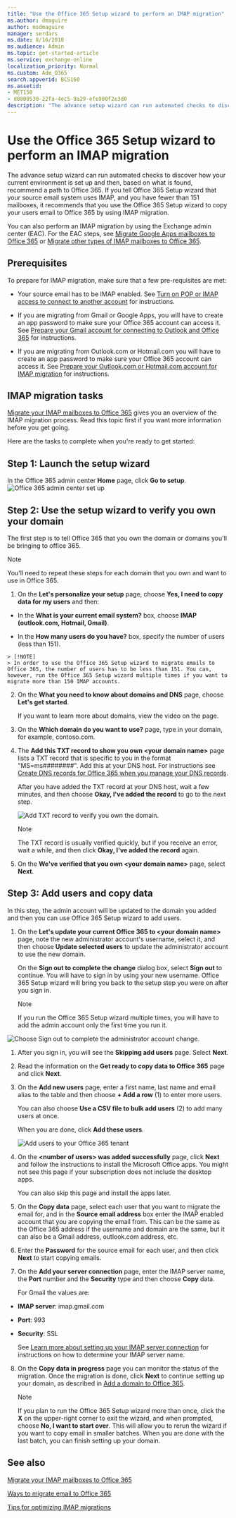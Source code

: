 ```yaml
---
title: "Use the Office 365 Setup wizard to perform an IMAP migration"
ms.author: dmaguire
author: msdmaguire
manager: serdars
ms.date: 8/16/2018
ms.audience: Admin
ms.topic: get-started-article
ms.service: exchange-online
localization_priority: Normal
ms.custom: Adm_O365
search.appverid: BCS160
ms.assetid: 
- MET150
- d0800530-22fa-4ec5-9a29-efe900f2e3d0
description: "The advance setup wizard can run automated checks to discover how your current environment is set up and then, based on what is found, recommend a path to Office 365. If you tell Office 365 Setup wizard that your source email system uses IMAP, and you have fewer than 151 mailboxes, it recommends that you use the Office 365 Setup wizard to copy your users email to Office 365 by using IMAP migration."
---
```


# Use the Office 365 Setup wizard to perform an IMAP migration

The advance setup wizard can run automated checks to discover how your current environment is set up and then, based on what is found, recommend a path to Office 365. If you tell Office 365 Setup wizard that your source email system uses IMAP, and you have fewer than 151 mailboxes, it recommends that you use the Office 365 Setup wizard to copy your users email to Office 365 by using IMAP migration.
  
You can also perform an IMAP migration by using the Exchange admin center (EAC). For the EAC steps, see [Migrate Google Apps mailboxes to Office 365](migrate-g-suite-mailboxes.md) or [Migrate other types of IMAP mailboxes to Office 365](migrate-other-types-of-imap-mailboxes.md).
  
## Prerequisites

To prepare for IMAP migration, make sure that a few pre-requisites are met:
  
- Your source email has to be IMAP enabled. See [Turn on POP or IMAP access to connect to another account](https://support.office.com/article/2bdac5d3-753f-4d7d-9957-94b0a06510d4.aspx) for instructions. 
    
- If you are migrating from Gmail or Google Apps, you will have to create an app password to make sure your Office 365 account can access it. See [Prepare your Gmail account for connecting to Outlook and Office 365](prepare-gmail-or-g-suite-accounts.md) for instructions. 
    
- If you are migrating from Outlook.com or Hotmail.com you will have to create an app password to make sure your Office 365 account can access it. See [Prepare your Outlook.com or Hotmail.com account for IMAP migration](migrating-your-outlook-com-account.md) for instructions. 
    
## IMAP migration tasks

[Migrate your IMAP mailboxes to Office 365](migrating-imap-mailboxes.md) gives you an overview of the IMAP migration process. Read this topic first if you want more information before you get going. 
  
Here are the tasks to complete when you're ready to get started:
  
## Step 1: Launch the setup wizard

In the Office 365 admin center **Home** page, click **Go to setup**.![Office 365 admin center set up](../media/c6458171-2d50-4ce8-8983-45002332ee47.png)
  
## Step 2: Use the setup wizard to verify you own your domain
<a name="bk_IMAPStep1"> </a>

The first step is to tell Office 365 that you own the domain or domains you'll be bringing to office 365.
  
> [!NOTE]
> You'll need to repeat these steps for each domain that you own and want to use in Office 365. 
  
1. On the **Let's personalize your setup** page, choose **Yes, I need to copy data for my users** and then: 
    
  - In the **What is your current email system?** box, choose **IMAP (outlook.com, Hotmail, Gmail)**.
    
  -  In the **How many users do you have?** box, specify the number of users (less than 151). 
    
    > [!NOTE]
    > In order to use the Office 365 Setup wizard to migrate emails to Office 365, the number of users has to be less than 151. You can, however, run the Office 365 Setup wizard multiple times if you want to migrate more than 150 IMAP accounts. 
  
2. On the **What you need to know about domains and DNS** page, choose **Let's get started**.
    
    If you want to learn more about domains, view the video on the page.
    
3. On the **Which domain do you want to use?** page, type in your domain, for example, contoso.com. 
    
4. The **Add this TXT record to show you own \<your domain name\>** page lists a TXT record that is specific to you in the format "MS=ms########". Add this at your DNS host. For instructions see [Create DNS records for Office 365 when you manage your DNS records](https://support.office.com/article/b0f3fdca-8a80-4e8e-9ef3-61e8a2a9ab23.aspx).
    
    After you have added the TXT record at your DNS host, wait a few minutes, and then choose **Okay, I've added the record** to go to the next step. 
    
    ![Add TXT record to verify you own the domain.](../media/21bf6206-63fc-41d4-9658-292619aa5de3.PNG)
  
    > [!NOTE]
    > The TXT record is usually verified quickly, but if you receive an error, wait a while, and then click **Okay, I've added the record** again. 
  
5. On the **We've verified that you own \<your domain name\>** page, select **Next**.
    
## Step 3: Add users and copy data
<a name="BK_Step2"> </a>

In this step, the admin account will be updated to the domain you added and then you can use Office 365 Setup wizard to add users.
  
1. On the **Let's update your current Office 365 to \<your domain name\>** page, note the new administrator account's username, select it, and then choose **Update selected users** to update the administrator account to use the new domain. 
    
    On the **Sign out to complete the change** dialog box, select **Sign out** to continue. You will have to sign in by using your new username. Office 365 Setup wizard will bring you back to the setup step you were on after you sign in. 
    
    > [!NOTE]
    > If you run the Office 365 Setup wizard multiple times, you will have to add the admin account only the first time you run it. 
  
![Choose Sign out to complete the administrator account change.](../media/327c3d1f-0098-4517-8ca2-59c3a5a1ea50.GIF)
  
1. After you sign in, you will see the **Skipping add users** page. Select **Next**. 
    
2. Read the information on the **Get ready to copy data to Office 365** page and click **Next**.
    
3. On the **Add new users** page, enter a first name, last name and email alias to the table and then choose **+ Add a row** (1) to enter more users. 
    
    You can also choose **Use a CSV file to bulk add users** (2) to add many users at once. 
    
    When you are done, click **Add these users**.
    
    ![Add users to your Office 365 tenant](../media/711bc876-dd45-49d1-887c-c1193874279c.PNG)
  
4. On the **\<number of users\> was added successfully** page, click **Next** and follow the instructions to install the Microsoft Office apps. You might not see this page if your subscription does not include the desktop apps. 
    
    You can also skip this page and install the apps later.
    
5. On the **Copy data** page, select each user that you want to migrate the email for, and in the **Source email address** box enter the IMAP enabled account that you are copying the email from. This can be the same as the Office 365 address if the username and domain are the same, but it can also be a Gmail address, outlook.com address, etc. 
    
6. Enter the **Password** for the source email for each user, and then click **Next** to start copying emails. 
    
7. On the **Add your server connection** page, enter the IMAP server name, the **Port** number and the **Security** type and then choose **Copy** data. 
    
    For Gmail the values are:
    
  - **IMAP server**: imap.gmail.com 
    
  - **Port**: 993 
    
  - **Security**: SSL 
    
    See [Learn more about setting up your IMAP server connection](setting-up-your-imap-server-connection.md) for instructions on how to determine your IMAP server name. 
    
8. On the **Copy data in progress** page you can monitor the status of the migration. Once the migration is done, click **Next** to continue setting up your domain, as described in [Add a domain to Office 365](https://support.office.com/article/6383f56d-3d09-4dcb-9b41-b5f5a5efd611).
    
    > [!NOTE]
    > If you plan to run the Office 365 Setup wizard more than once, click the **X** on the upper-right corner to exit the wizard, and when prompted, choose **No, I want to start over**. This will allow you to rerun the wizard if you want to copy email in smaller batches. When you are done with the last batch, you can finish setting up your domain. 
  
## See also
<a name="BK_Step2"> </a>

[Migrate your IMAP mailboxes to Office 365](migrating-imap-mailboxes.md)
  
[Ways to migrate email to Office 365](../mailbox-migration.md)
  
[Tips for optimizing IMAP migrations](optimizing-imap-migrations.md)

